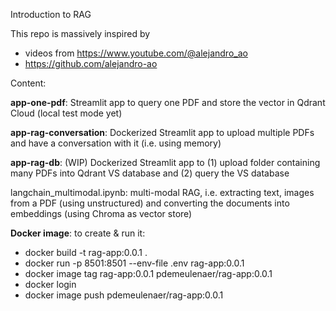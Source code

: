 Introduction to RAG

This repo is massively inspired by 
* videos from https://www.youtube.com/@alejandro_ao
* https://github.com/alejandro-ao

Content:

**app-one-pdf**: Streamlit app to query one PDF and store the vector in Qdrant Cloud (local test mode yet)

**app-rag-conversation**: Dockerized Streamlit app to upload multiple PDFs and have a conversation with it (i.e. using memory)

**app-rag-db**: (WIP) Dockerized Streamlit app to (1) upload folder containing many PDFs into Qdrant VS database and (2) query the VS database

langchain_multimodal.ipynb: multi-modal RAG, i.e. extracting text, images from a PDF (using unstructured) and converting the documents into embeddings (using Chroma as vector store)

**Docker image**: to create & run it:

* docker build -t rag-app:0.0.1 .
* docker run -p 8501:8501 --env-file .env rag-app:0.0.1
* docker image tag rag-app:0.0.1 pdemeulenaer/rag-app:0.0.1
* docker login
* docker image push pdemeulenaer/rag-app:0.0.1

